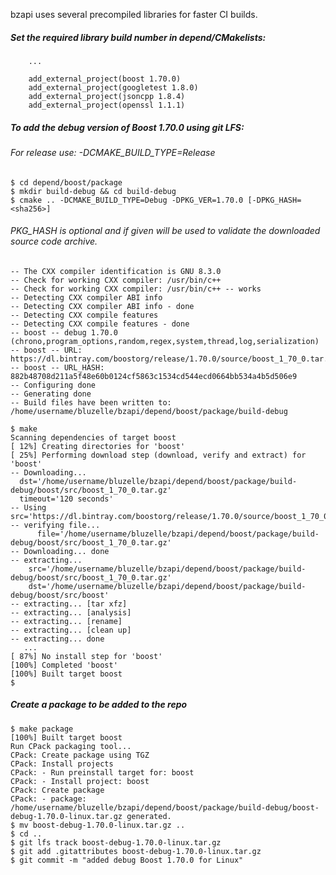 bzapi uses several precompiled libraries for faster CI builds.

##### Set the required library build number in depend/CMakelists:
```text  
    ...
    
    add_external_project(boost 1.70.0)
    add_external_project(googletest 1.8.0)
    add_external_project(jsoncpp 1.8.4)
    add_external_project(openssl 1.1.1)
```    
##### To add the debug version of Boost 1.70.0 using git LFS:
###### For release use: -DCMAKE_BUILD_TYPE=Release
```text
$ cd depend/boost/package
$ mkdir build-debug && cd build-debug
$ cmake .. -DCMAKE_BUILD_TYPE=Debug -DPKG_VER=1.70.0 [-DPKG_HASH=<sha256>]
 ```

 ###### PKG_HASH is optional and if given will be used to validate the downloaded source code archive.   
 ```text
-- The CXX compiler identification is GNU 8.3.0
-- Check for working CXX compiler: /usr/bin/c++
-- Check for working CXX compiler: /usr/bin/c++ -- works
-- Detecting CXX compiler ABI info
-- Detecting CXX compiler ABI info - done
-- Detecting CXX compile features
-- Detecting CXX compile features - done
-- boost -- debug 1.70.0 (chrono,program_options,random,regex,system,thread,log,serialization)
-- boost -- URL: https://dl.bintray.com/boostorg/release/1.70.0/source/boost_1_70_0.tar.gz
-- boost -- URL_HASH: 882b48708d211a5f48e60b0124cf5863c1534cd544ecd0664bb534a4b5d506e9
-- Configuring done
-- Generating done
-- Build files have been written to: /home/username/bluzelle/bzapi/depend/boost/package/build-debug

$ make
Scanning dependencies of target boost
[ 12%] Creating directories for 'boost'
[ 25%] Performing download step (download, verify and extract) for 'boost'
-- Downloading...
   dst='/home/username/bluzelle/bzapi/depend/boost/package/build-debug/boost/src/boost_1_70_0.tar.gz'
   timeout='120 seconds'
-- Using src='https://dl.bintray.com/boostorg/release/1.70.0/source/boost_1_70_0.tar.gz'
-- verifying file...
       file='/home/username/bluzelle/bzapi/depend/boost/package/build-debug/boost/src/boost_1_70_0.tar.gz'
-- Downloading... done
-- extracting...
     src='/home/username/bluzelle/bzapi/depend/boost/package/build-debug/boost/src/boost_1_70_0.tar.gz'
     dst='/home/username/bluzelle/bzapi/depend/boost/package/build-debug/boost/src/boost'
-- extracting... [tar xfz]
-- extracting... [analysis]
-- extracting... [rename]
-- extracting... [clean up]
-- extracting... done
    ...   
[ 87%] No install step for 'boost'
[100%] Completed 'boost'
[100%] Built target boost
$
```

##### Create a package to be added to the repo
```text
$ make package
[100%] Built target boost
Run CPack packaging tool...
CPack: Create package using TGZ
CPack: Install projects
CPack: - Run preinstall target for: boost
CPack: - Install project: boost
CPack: Create package
CPack: - package: /home/username/bluzelle/bzapi/depend/boost/package/build-debug/boost-debug-1.70.0-linux.tar.gz generated.
$ mv boost-debug-1.70.0-linux.tar.gz ..
$ cd ..
$ git lfs track boost-debug-1.70.0-linux.tar.gz
$ git add .gitattributes boost-debug-1.70.0-linux.tar.gz
$ git commit -m "added debug Boost 1.70.0 for Linux"
```
